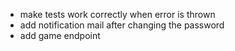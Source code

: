 * make tests work correctly when error is thrown
* add notification mail after changing the password
* add game endpoint
